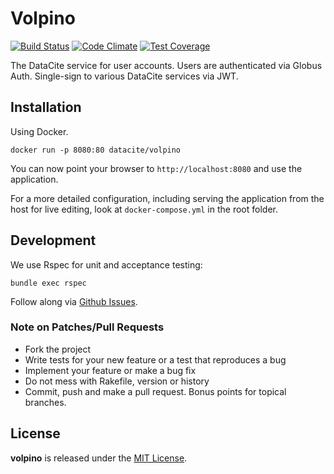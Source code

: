 # Volpino

[![Build Status](https://travis-ci.org/datacite/volpino.svg)](https://travis-ci.org/datacite/volpino) [![Code Climate](https://codeclimate.com/github/datacite/volpino/badges/gpa.svg)](https://codeclimate.com/github/datacite/volpino) [![Test Coverage](https://codeclimate.com/github/datacite/volpino/badges/coverage.svg)](https://codeclimate.com/github/datacite/volpino/coverage)

The DataCite service for user accounts. Users are authenticated via Globus Auth. Single-sign to various DataCite services via JWT.

## Installation

Using Docker.

```
docker run -p 8080:80 datacite/volpino
```

You can now point your browser to `http://localhost:8080` and use the application.

For a more detailed configuration, including serving the application from the host for live editing, look at `docker-compose.yml` in the root folder.

## Development

We use Rspec for unit and acceptance testing:

```
bundle exec rspec
```

Follow along via [Github Issues](https://github.com/datacite/volpino/issues).

### Note on Patches/Pull Requests

* Fork the project
* Write tests for your new feature or a test that reproduces a bug
* Implement your feature or make a bug fix
* Do not mess with Rakefile, version or history
* Commit, push and make a pull request. Bonus points for topical branches.

## License
**volpino** is released under the [MIT License](https://github.com/datacite/volpino/blob/master/LICENSE).